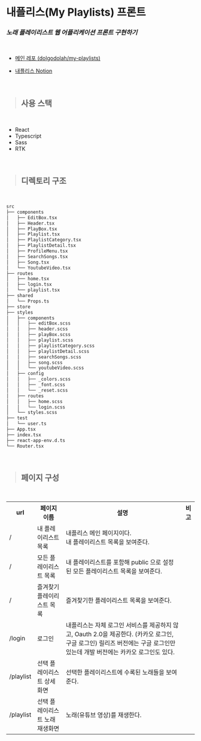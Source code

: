 # **내플리스(My Playlists) 프론트**

### _노래 플레이리스트 웹 어플리케이션 프론트 구현하기_

<br>

- [메인 레포 (dolgodolah/my-playlists)](https://github.com/dolgodolah/my-playlists)

- [내플리스 Notion](https://mirror-oatmeal-27d.notion.site/e534804381b5409ab51b070076202822)

<br>

> ## 사용 스택

<br>

- React
- Typescript
- Sass
- RTK

<br>

> ## 디렉토리 구조

<br>

```bash
src
├── components
│   ├── EditBox.tsx
│   ├── Header.tsx
│   ├── PlayBox.tsx
│   ├── Playlist.tsx
│   ├── PlaylistCategory.tsx
│   ├── PlaylistDetail.tsx
│   ├── ProfileMenu.tsx
│   ├── SearchSongs.tsx
│   ├── Song.tsx
│   └── YoutubeVideo.tsx
├── routes
│   ├── home.tsx
│   ├── login.tsx
│   └── playlist.tsx
├── shared
│   └── Props.ts
├── store
├── styles
│   ├── components
│   │   ├── editBox.scss
│   │   ├── header.scss
│   │   ├── playBox.scss
│   │   ├── playlist.scss
│   │   ├── playlistCategory.scss
│   │   ├── playlistDetail.scss
│   │   ├── searchSongs.scss
│   │   ├── song.scss
│   │   └── youtubeVideo.scss
│   ├── config
│   │   ├── _colors.scss
│   │   ├── _font.scss
│   │   └── _reset.scss
│   ├── routes
│   │   ├── home.scss
│   │   └── login.scss
│   └── styles.scss
├── test
│   └── user.ts
├── App.tsx
├── index.tsx
├── react-app-env.d.ts
└── Router.tsx
```

<br>

> ## 페이지 구성

<br>

<table>
  <th>url</th>
  <th>페이지 이름</th>
  <th>설명</th>
  <th>비고</th>
  <tr>
    <td>/</td>
    <td>내 플레이리스트 목록</td>
    <td>내플리스 메인 페이지이다.<br />내 플레이리스트 목록을 보여준다.</td>
    <td></td>
  </tr>
  <tr>
    <td>/</td>
    <td>모든 플레이리스트 목록</td>
    <td>내 플레이리스트를 포함해 public 으로 설정된 모든 플레이리스트 목록을 보여준다.</td>
    <td></td>
  </tr>
  <tr>
    <td>/</td>
    <td>즐겨찾기 플레이리스트 목록</td>
    <td>즐겨찾기한 플레이리스트 목록을 보여준다.</td>
    <td></td>
  </tr>
  <tr>
    <td>/login</td>
    <td>로그인</td>
    <td>
      내플리스는 자체 로그인 서비스를 제공하지 않고,
      Oauth 2.0을 제공한다. (카카오 로그인, 구글 로그인)
      릴리즈 버전에는 구글 로그인만 있는데
      개발 버전에는 카카오 로그인도 있다.
    </td>
    <td></td>
  </tr>
  <tr>
    <td>/playlist</td>
    <td>선택 플레이리스트 상세화면</td>
    <td>선택한 플레이리스트에 수록된 노래들을 보여준다.</td>
    <td></td>
  </tr>
    <tr>
    <td>/playlist</td>
    <td>선택 플레이리스트 노래 재생화면</td>
    <td>노래(유튜브 영상)를 재생한다.</td>
    <td></td>
  </tr>
</table>

